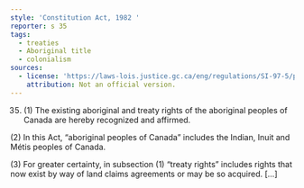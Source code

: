```yaml
---
style: 'Constitution Act, 1982 '
reporter: s 35
tags:
  - treaties
  - Aboriginal title
  - colonialism
sources:
  - license: 'https://laws-lois.justice.gc.ca/eng/regulations/SI-97-5/page-1.html'
    attribution: Not an official version.
---
```



35. (1) The existing aboriginal and treaty rights of the aboriginal peoples of Canada are hereby recognized and affirmed.

(2) In this Act, “aboriginal peoples of Canada” includes the Indian, Inuit and Métis peoples of Canada.

(3) For greater certainty, in subsection (1) “treaty rights” includes rights that now exist by way of land claims agreements or may be so acquired. […]
